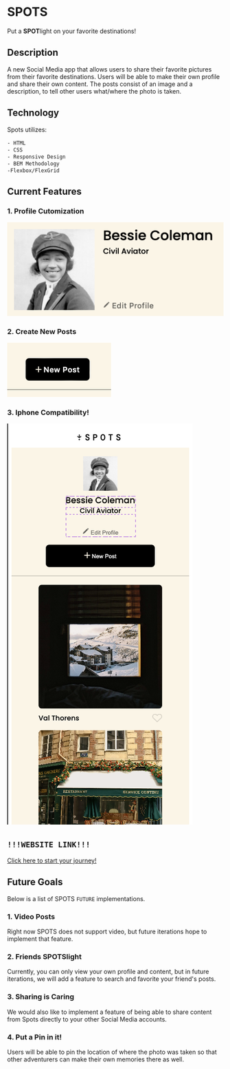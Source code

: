 # SPOTS

Put a **SPOT**light on your favorite destinations!

## Description

A new Social Media app that allows users to share their favorite pictures from their favorite destinations. Users will be able to make their own profile and share their own content. The posts consist of an image and a description, to tell other users what/where the photo is taken.

## Technology

Spots utilizes:

    - HTML
    - CSS
    - Responsive Design
    - BEM Methodology
    -Flexbox/FlexGrid

## Current Features

### 1. Profile Cutomization

![Profile Cutomization](./images/demo/profile-cutomization.png)

### 2. Create New Posts

![Add a New Post](./images/demo/New%20Post.png)

### 3. Iphone Compatibility!

![Compatible on Iphones](./images/demo/iphone-compatibility.png)

## `!!!WEBSITE LINK!!!`

[Click here to start your journey!](https://bombingrun3.github.io/se_project_spots/)

## Future Goals

Below is a list of SPOTS `FUTURE` implementations.

### 1. Video Posts

Right now SPOTS does not support video, but future iterations hope to implement that feature.

### 2. Friends **SPOTS**light

Currently, you can only view your own profile and content, but in future iterations, we will add a feature to search and favorite your friend's posts.

### 3. Sharing is Caring

We would also like to implement a feature of being able to share content from Spots directly to your other Social Media accounts.

### 4. Put a Pin in it!

Users will be able to pin the location of where the photo was taken so that other adventurers can make their own memories there as well.
